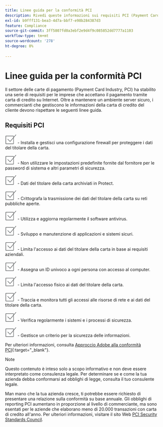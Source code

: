 ```yaml
---
title: Linee guida per la conformità PCI
description: Rivedi queste informazioni sui requisiti PCI (Payment Card Industry) per le aziende che accettano il pagamento tramite carta di credito su Internet.
exl-id: b9fff131-bea3-4d7a-bbf7-e98b284387d3
feature: Compliance
source-git-commit: 3ff5807fd0a3ebf2e9d4f9c085852dd7777a1103
workflow-type: tm+mt
source-wordcount: '278'
ht-degree: 0%

---
```


# Linee guida per la conformità PCI

Il settore delle carte di pagamento (Payment Card Industry, PCI) ha stabilito una serie di requisiti per le imprese che accettano il pagamento tramite carta di credito su Internet. Oltre a mantenere un ambiente server sicuro, i commercianti che gestiscono le informazioni della carta di credito del cliente devono rispettare le seguenti linee guida.

## Requisiti PCI

![casella di controllo](../assets/checkbox.png) - Installa e gestisci una configurazione firewall per proteggere i dati del titolare della carta.

![casella di controllo](../assets/checkbox.png) - Non utilizzare le impostazioni predefinite fornite dal fornitore per le password di sistema e altri parametri di sicurezza.

![casella di controllo](../assets/checkbox.png) - Dati del titolare della carta archiviati in Protect.

![casella di controllo](../assets/checkbox.png) - Crittografa la trasmissione dei dati del titolare della carta su reti pubbliche aperte.

![casella di controllo](../assets/checkbox.png) - Utilizza e aggiorna regolarmente il software antivirus.

![casella di controllo](../assets/checkbox.png) - Sviluppo e manutenzione di applicazioni e sistemi sicuri.

![casella di controllo](../assets/checkbox.png) - Limita l&#39;accesso ai dati del titolare della carta in base ai requisiti aziendali.

![casella di controllo](../assets/checkbox.png) - Assegna un ID univoco a ogni persona con accesso al computer.

![casella di controllo](../assets/checkbox.png) - Limita l&#39;accesso fisico ai dati del titolare della carta.

![casella di controllo](../assets/checkbox.png) - Traccia e monitora tutti gli accessi alle risorse di rete e ai dati del titolare della carta.

![casella di controllo](../assets/checkbox.png) - Verifica regolarmente i sistemi e i processi di sicurezza.

![casella di controllo](../assets/checkbox.png) - Gestisce un criterio per la sicurezza delle informazioni.

Per ulteriori informazioni, consulta [Approccio Adobe alla conformità PCI][1]{:target=&quot;_blank&quot;}.

>[!NOTE]
>
>Questo contenuto è inteso solo a scopo informativo e non deve essere interpretato come consulenza legale. Per determinare se e come la tua azienda debba conformarsi ad obblighi di legge, consulta il tuo consulente legale.

Man mano che la tua azienda cresce, ti potrebbe essere richiesto di presentare una relazione sulla conformità su base annuale. Gli obblighi di reporting PCI aumentano in proporzione al livello di commerciante, ma sono esentati per le aziende che elaborano meno di 20.000 transazioni con carta di credito all&#39;anno. Per ulteriori informazioni, visitare il sito Web [PCI Security Standards Council][2].

[1]: https://business.adobe.com/products/magento/pci-compliance.html
[2]: https://www.pcisecuritystandards.org/index.php

